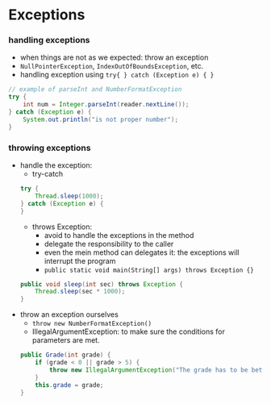 # Exceptions

### handling exceptions
* when things are not as we expected: throw an exception
* `NullPointerException`, `IndexOutOfBoundsException`, etc.
* handling exception using `try{ } catch (Exception e) { }`
```java
// example of parseInt and NumberFormatException
try {
    int num = Integer.parseInt(reader.nextLine());
} catch (Exception e) {
    System.out.println("is not proper number");
}
```

### throwing exceptions
* handle the exception:
    * try-catch
    ```java
    try {
        Thread.sleep(1000);
    } catch (Exception e) {
    }
    ```
    * throws Exception:
        * avoid to handle the exceptions in the method
        * delegate the responsibility to the caller
        * even the mein method can delegates it: the exceptions will interrupt the program
        * `public static void main(String[] args) throws Exception {}`
    ```java
    public void sleep(int sec) throws Exception {
        Thread.sleep(sec * 1000);
    }
    ```
* throw an exception ourselves
    * `throw new NumberFormatException()`
    * IllegalArgumentException: to make sure the conditions for parameters are met.
    ```java
    public Grade(int grade) {
        if (grade < 0 || grade > 5) {
            throw new IllegalArgumentException("The grade has to be between 0-5");
        }
        this.grade = grade;
    }
    ```
